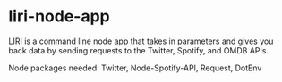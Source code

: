 # liri-node-app

LIRI is a command line node app that takes in parameters and gives you back data by sending requests to the Twitter, Spotify, and OMDB APIs.

Node packages needed: Twitter, Node-Spotify-API, Request, DotEnv

